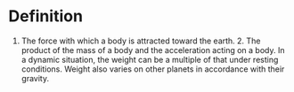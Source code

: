 # Definition

1.  The force with which a body is attracted toward the earth. 2. The
    product of the mass of a body and the acceleration acting on a body.
    In a dynamic situation, the weight can be a multiple of that under
    resting conditions. Weight also varies on other planets in
    accordance with their gravity.
